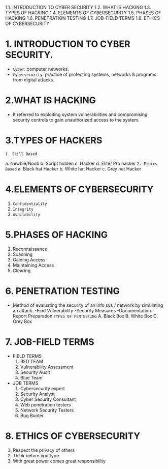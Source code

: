 1.1. INTRODUCTION TO CYBER SECURITY
1.2. WHAT IS HACKING
1.3. TYPES OF HACKING
1.4. ELEMENTS OF CYBERSECURITY
1.5. PHASES OF HACKING
1.6. PENETRATION TESTING
1.7. JOB-FIELD TERMS
1.8. ETHICS OF CYBERSECURITY

# 1. INTRODUCTION TO CYBER SECURITY. 
- `Cyber`: computer networks.
- `Cybersecurity`: practice of protecting systems, networks & programs from digital attacks.
# 2.WHAT IS HACKING
  - It referred to exploiting system vulnerabilities and compromising security controls to gain unauthorized access to the system.
# 3.TYPES OF HACKERS
    1. Skill Based
a. Newbie/Noob
b. Script hidden 
c. Hacker
d. Elite/ Pro hacker
	`2. Ethics Based`
a. Black hat Hacker
b. White hat Hacker
c. Grey hat Hacker

# 4.ELEMENTS OF CYBERSECURITY
 1. `Confidentiality`
 2. `Integrity`
 3. `Availability`
# 5.PHASES OF HACKING
 1. Reconnaissance
 2. Scanning
 3. Gaining Access
 4. Maintaining Access
 5. Clearing
# 6. PENETRATION TESTING
 - Method of evaluating the security of an info sys / network by simulating an attack.
     -Find Vulnerability
     -Security Measures
     -Documentation 
     -Report Preparation 
   `TYPES OF PENTESTING`
   A. Black Box
   B. White Box
   C. Grey Box
# 7. JOB-FIELD TERMS
 - FIELD TERMS
      1. RED TEAM
      2. Vulnerability Assessment
      3. Security Audit
      4. Blue Team
- JOB TERMS
    1. Cybersecurity expert
    2. Security Analyst
    3. Cyber Security Consultant 
    4. Web penetration testers
    5. Network Security Testers
    6. Bug Bunter
# 8. ETHICS OF CYBERSECURITY
1. Respect the privacy of others
2. Think before you type
3. With great power comes great responsibility






















